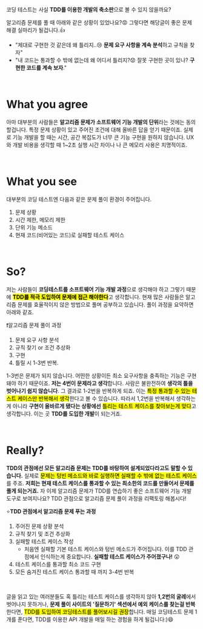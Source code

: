 
코딩 테스트는 사실 **TDD를 이용한 개발의 축소판**으로 볼 수 있지 않을까요?


알고리즘 문제를 풀 때 아래와 같은 상황이 있었나요?😡 그렇다면 해당글이 좋은 문제 해결 실마리가 될겁니다.:+1:
- "제대로 구현한 것 같은데 왜 틀리지..:cry: **문제 요구 사항을 계속 분석**하고 규칙을 찾자"
- "내 코드는 통과할 수 밖에 없는데 왜 어디서 틀리지?:worried: 잘못 구현한 곳이 있나? **구현한 코드를 계속 보자**."
<br>

# **What you agree**
 아마 대부분의 사람들은 **알고리즘 문제가 소프트웨어 기능 개발의 단위**라는 것에는 동의할겁니다. 특정 문제 상황이 있고 주어진 조건에 대해 올바른 답을 얻기 때문이죠. 실제로 기능 개발을 할 때는 시간, 공간 복잡도가 너무 큰 기능 구현을 원하지 않습니다. UX와 개발 비용을 생각할 때 1~2초 실행 시간 차이나 나 큰 메모리 사용은 치명적이죠.

<br>

# **What you see**
대부분의 코딩 테스트엔 다음과 같은 문제 풀이 환경이 주어집니다.
1. 문제 상황
2. 시간 제한, 메모리 제한
3. 단위 기능 메소드
4. 현재 코드(비어있는 코드)로 실패할 테스트 케이스

<br>

# **So?**
저는 사람들이 **코딩테스트를 소프트웨어 기능 개발 과정**으로 생각해야 하고 그렇기 때문에 <mark>**TDD를 적극 도입하여 문제에 접근 해야한다**</mark>고 생각합니다. 현재 많은 사람들은 알고리즘 문제를 효율적이지 않은 방법으로 풀며 공부하고 있습니다. 풀이 과정을 요약하면 아래와 같죠.

:exclamation:알고리즘 문제 풀이 과정
1. 문제 요구 사항 분석
2. 규칙 찾기 or 조건 추상화
3. 구현
4. 틀릴 시 1-3번 반복.

1-3번은 문제가 되지 않습니다. 어떤한 상황이든 최소 요구사항을 충족하는 기능은 구현돼야 하기 때문이죠. **저는 4번이 문제라고 생각**합니다. 사람은 불완전하여 **생각의 틀을 벗어나기 쉽지 않습니다**. 그 결과로 1-2번을 반복하게 되죠. 이는 <mark>특정 통과할 수 있는 테스트 케이스만 반복해서 생각</mark>한다고 볼 수 있습니다. 따라서 1,2번을 반복해서 생각하는게 아니라 **구현이 올바르게 됐다는 상황에선** <mark>틀리는 테스트 케이스를 찾아보는게 맞다</mark>고 생각합니다. 이는 곳 **TDD를 도입한 개발**이 되는거죠. 

<br>

# **Really?**
**TDD의 관점에선 모든 알고리즘 문제는 TDD를 바탕하여 설계되었다라고도 말할 수 있습니다.** 
실제로 <mark>문제는 텅빈 메소드와 바로 실행하면 실패할 수 밖에 없는 테스트 케이스</mark>를 주죠. **저희는 현재 테스트 케이스를 통과할 수 있는 최소한의 코드를 만들어서 문제를 풀게 되는거죠.** 자 이제 알고리즘 문제가 TDD를 연습하기 좋은 소프트웨어 기능 개발 도구로 보여지나요? TDD 관점으로 알고리즘 문제 풀이 과정을 리팩토링 해봅시다!

:star:**TDD 관점에서 알고리즘 문제 푸는 과정**
1. 주어진 문제 상황 분석
2. 규칙 찾기 및 조건 추상화
3. 실패할 테스트 케이스 작성
   - 처음엔 실패할 기본 테스트 케이스와 텅빈 메소드가 주어집니다. 이를 TDD 관점에서 인식하는게 중요합니다. **실패할 테스트 케이스가 주어졌구나!** :astonished:
4. 테스트 케이스를 통과할 최소 코드 구현
5. 모든 숨겨진 테스트 케이스 통과할 때 까지 3-4번 반복

<br>


글을 읽고 있는 여러분들도 혹 틀리는 테스트 케이스를 생각하지 않아 **1,2번의 굴레**에서 벗어나지 못하거나, **문제 풀이 사이트의 '질문하기' 섹션에서 예외 케이스를 찾는걸 반복**한다면, <mark>TDD를 도입하여 코딩테스트를 풀어보시길 권장</mark>합니다. 매일 코딩테스트 문제 1개를 푼다면, TDD를 이용한 API 개발을 매일 하는 경험을 하게 될겁니다:):smile:

